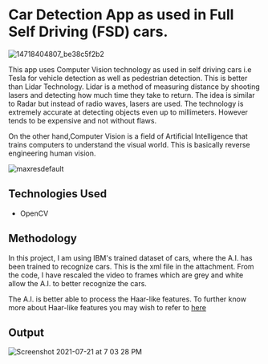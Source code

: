 # Car Detection App as used in Full Self Driving (FSD) cars.

![14718404807_be38c5f2b2](https://user-images.githubusercontent.com/77420780/126481426-616f8f2d-0dc3-41f5-9442-3c6f473b2d20.jpg)

This app uses Computer Vision technology as used in self driving cars i.e Tesla for vehicle detection as well as pedestrian detection. This is better than Lidar Technology. Lidar is a method of measuring distance by shooting lasers and detecting how much time they take to return. The idea is similar to Radar but instead of radio waves, lasers are used. The technology is extremely accurate at detecting objects even up to millimeters. However tends to be expensive and not without flaws.

On the other hand,Computer Vision is a field of Artificial Intelligence that trains computers to understand the visual world. This is basically reverse engineering human vision.

![maxresdefault](https://user-images.githubusercontent.com/77420780/126481784-e15ae5cb-2a45-40db-815a-c0c619e167e6.jpg)


## Technologies Used
* OpenCV 


## Methodology
In this project, I am using IBM's trained dataset of cars, where the A.I. has been trained to recognize cars. This is the xml file in the attachment. From the code, I have rescaled the video to frames which are grey and white allow the A.I. to better recognize the cars.

The A.I. is better able to process the Haar-like features.
To further know more about Haar-like features you may wish to refer to [here](https://data.gov.sg/dataset/realtime-weather-readings?resource_id=8bd37e06-cdd7-4ca4-9ad8-5754eb70a33d)


## Output

![Screenshot 2021-07-21 at 7 03 28 PM](https://user-images.githubusercontent.com/77420780/126480987-4b6aa70c-e46a-4378-9fa1-f0612b614aed.png)


